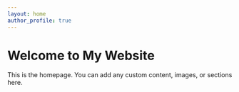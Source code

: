 ```yaml
---
layout: home
author_profile: true
---
```


<!-- Welcome content goes here. 
     The navigation menu is handled by your site's layout and header. 
     Add your homepage introduction, hero section, or any custom content below.
-->

# Welcome to My Website

This is the homepage. You can add any custom content, images, or sections here.

<!-- Example content:
![Profile picture](/assets/images/profile.jpg)

## About Me

Short introduction...

## Latest Updates

- Project X released!
- Blog post: "How to Fix Double Menus in Jekyll"

-->
